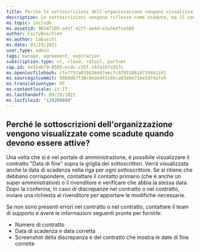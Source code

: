 ```yaml
---
title: Perché le sottoscrizioni dell'organizzazione vengono visualizzate scadute quando devono essere attive?
description: Le sottoscrizioni vengono riflesse come scadute, ma il contratto è ancora attivo
ms.topic: include
ms.assetid: 9654f105-ad1f-42f7-ae4d-e3a56dfea508
author: CaityBuschlen
ms.author: cabuschl
ms.date: 03/23/2021
user.type: admin
tags: manage, agreement, expiration
subscription.type: vl, cloud, retail, partner
sap.id: 4e55abf9-8505-ecdc-c55f-c67a167a357c
ms.openlocfilehash: cfe7757a035636dd7eecfc0705186147356b12d1
ms.sourcegitcommit: 50b0db7f38c8eded41c6bca83ebe71ee5d74afe9
ms.translationtype: MT
ms.contentlocale: it-IT
ms.lasthandoff: 09/29/2021
ms.locfileid: "129206889"
---
```

## <a name="why-are-my-organizations-subscriptions-showing-as-expired-when-they-should-be-active"></a>Perché le sottoscrizioni dell'organizzazione vengono visualizzate come scadute quando devono essere attive?

Una volta che si è nel portale di amministrazione, è possibile visualizzare il contratto "Data di fine" sopra la griglia dei sottoscrittori. Verrà visualizzata anche la data di scadenza nella riga per ogni sottoscrittore. Se si ritiene che debbano corrispondere, contattare il contatto primario (che è anche un super amministratore) o il rivenditore e verificare che abbia la stessa data. Dopo la conferma, in caso di discrepanze nel contratto o nel contratto, inviare una richiesta al rivenditore per apportare le modifiche necessarie. 

Se non sono presenti errori nel contratto o nel contratto, contattare il team di supporto e avere le informazioni seguenti pronte per fornirle:
- Numero di contratto
- Data di scadenza e data corretta
- Screenshot della discrepanza e del contratto che mostra le date di fine corrette